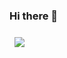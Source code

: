 ### Hi there 👋

<!--
**bomjourno/bomjourno** is a ✨ _special_ ✨ repository because its `README.md` (this file) appears on your GitHub profile.

Here are some ideas to get you started:

- 🔭 I’m currently working on ...
- 🌱 I’m currently learning ...
- 👯 I’m looking to collaborate on ...
- 🤔 I’m looking for help with ...
- 💬 Ask me about ...
- 📫 How to reach me: ...
- 😄 Pronouns: ...
- ⚡ Fun fact: ...
-->

<a href="https://github.com/bomjourno">
  <img align="center" style="margin:0.5rem" src="https://github-readme-stats.vercel.app/api/top-langs/?username=bomjourno&hide=html,css&title_color=ffffff&text_color=c9cacc&icon_color=4AB197&bg_color=1A2B34" />
</a>
